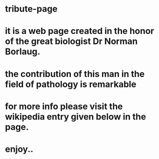 # tribute-page

# it is a web page created in the honor of the great biologist Dr Norman Borlaug.

# the contribution of this man in the field of pathology is remarkable

# for more info please visit the wikipedia entry given below in the page.

# enjoy..
